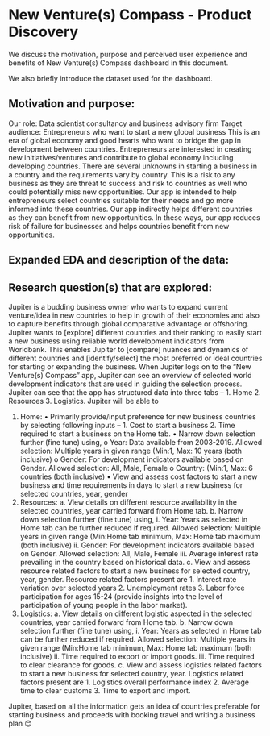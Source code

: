 # New Venture(s) Compass - Product Discovery

We discuss the motivation, purpose and perceived user experience and benefits of New Venture(s) Compass dashboard in this document.

We also briefly introduce the dataset used for the dashboard.

## Motivation and purpose:

Our role: Data scientist consultancy and business advisory firm
Target audience: Entrepreneurs who want to start a new global business
This is an era of global economy and good hearts who want to bridge the gap in development between countries. Entrepreneurs are interested in creating new initiatives/ventures and contribute to global economy including developing countries. There are several unknowns in starting a business in a country and the requirements vary by country. This is a risk to any business as they are threat to success and risk to countries as well who could potentially miss new opportunities.
Our app is intended to help entrepreneurs select countries suitable for their needs and go more informed into these countries. Our app indirectly helps different countries as they can benefit from new opportunities. In these ways, our app reduces risk of failure for businesses and helps countries benefit from new opportunities.

## Expanded EDA and description of the data:

## Research question(s) that are explored:

Jupiter is a budding business owner who wants to expand current venture/idea in new countries to help in growth of their economies and also to capture benefits through global comparative advantage or offshoring. Jupiter wants to [explore] different countries and their ranking to easily start a new business using reliable world development indicators from Worldbank. This enables Jupiter to [compare] nuances and dynamics of different countries and [identify/select] the most preferred or ideal countries for starting or expanding the business.
When Jupiter logs on to the “New Venture(s) Compass” app, Jupiter can see an overview of selected world development indicators that are used in guiding the selection process. Jupiter can see that the app has structured data into three tabs – 1. Home 2. Resources 3. Logistics. Jupiter will be able to
1.	Home:
•	Primarily provide/input preference for new business countries by selecting following inputs – 1. Cost to start a business 2. Time required to start a business on the Home tab.
•	Narrow down selection further (fine tune) using,
o	Year: Data available from 2003-2019. Allowed selection: Multiple years in given range (Min:1, Max: 10 years (both inclusive)
o	Gender: For development indicators available based on Gender. Allowed selection: All, Male, Female
o	Country: (Min:1, Max: 6 countries (both inclusive)
•	View and assess cost factors to start a new business and time requirements in days to start a new business for selected countries, year, gender
2.	Resources:
a.	View details on different resource availability in the selected countries, year carried forward from Home tab.
b.	Narrow down selection further (fine tune) using,
i.	Year: Years as selected in Home tab can be further reduced if required. Allowed selection: Multiple years in given range (Min:Home tab minimum, Max: Home tab maximum (both inclusive)
ii.	Gender: For development indicators available based on Gender. Allowed selection: All, Male, Female
iii.	Average interest rate prevailing in the country based on historical data.
c.	View and assess resource related factors to start a new business for selected country, year, gender. Resource related factors present are 1. Interest rate variation over selected years 2. Unemployment rates 3. Labor force participation for ages 15-24 (provide insights into the level of participation of young people in the labor market).
3.	Logistics:
a.	View details on different logistic aspected in the selected countries, year carried forward from Home tab.
b.	Narrow down selection further (fine tune) using,
i.	Year: Years as selected in Home tab can be further reduced if required. Allowed selection: Multiple years in given range (Min:Home tab minimum, Max: Home tab maximum (both inclusive)
ii.	Time required to export or import goods.
iii.	Time required to clear clearance for goods.
c.	View and assess logistics related factors to start a new business for selected country, year. Logistics related factors present are 1. Logistics overall performance index 2. Average time to clear customs 3. Time to export and import.


Jupiter, based on all the information gets an idea of countries preferable for starting business and proceeds with booking travel and writing a business plan 😊
